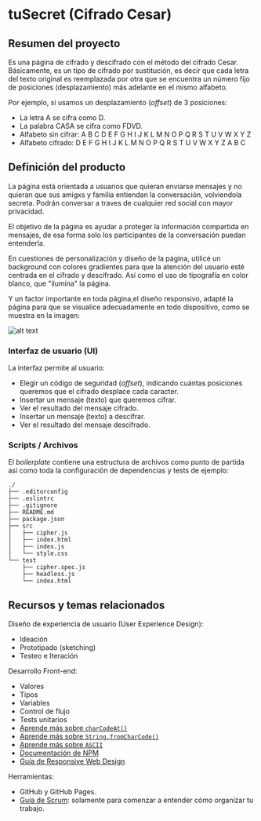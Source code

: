 # tuSecret (Cifrado Cesar)

## Resumen del proyecto
Es una página de cifrado y descifrado con el método del cifrado Cesar. Básicamente, es un tipo de cifrado por sustitución, es decir que cada letra del texto original es reemplazada por otra que se encuentra un número fijo de posiciones (desplazamiento) más adelante en el mismo alfabeto.


Por ejemplo, si usamos un desplazamiento (_offset_) de 3 posiciones:

- La letra A se cifra como D.
- La palabra CASA se cifra como FDVD.
- Alfabeto sin cifrar: A B C D E F G H I J K L M N O P Q R S T U V W X Y Z
- Alfabeto cifrado: D E F G H I J K L M N O P Q R S T U V W X Y Z A B C

## Definición del producto
La página está orientada a usuarios que quieran enviarse mensajes y no quieran que sus amigxs y familia entiendan la conversación, volviendola secreta. Podrán conversar a traves de cualquier red social con mayor privacidad.

El objetivo de la página es ayudar a proteger la información compartida en mensajes, de esa forma solo los participantes de la conversación puedan entenderla.

En cuestiones de personalización y diseño de la página, utilicé un background con colores gradientes para que la atención del usuario esté centrada en el cifrado y descifrado. Así como el uso de tipografía en color blanco, que "ilumina" la página.

Y un factor importante en toda página,el diseño responsivo, adapté la página para que se visualice adecuadamente en todo dispositivo, como se muestra en la imagen:

![alt text](https://i.ibb.co/7NF4GYZ/responsive.jpg "Page in other Devices")

### Interfaz de usuario (UI)

La interfaz permite al usuario:

- Elegir un código de seguridad (_offset_), indicando cuántas posiciones queremos que el cifrado desplace cada caracter.
- Insertar un mensaje (texto) que queremos cifrar.
- Ver el resultado del mensaje cifrado.
- Insertar un mensaje (texto) a descifrar.
- Ver el resultado del mensaje descifrado.

### Scripts / Archivos

El _boilerplate_ contiene una estructura de archivos como punto de partida así
como toda la configuración de dependencias y tests de ejemplo:

```text
./
├── .editorconfig
├── .eslintrc
├── .gitignore
├── README.md
├── package.json
├── src
│   ├── cipher.js
│   ├── index.html
│   ├── index.js
│   └── style.css
└── test
    ├── cipher.spec.js
    ├── headless.js
    └── index.html
```
## Recursos y temas relacionados

Diseño de experiencia de usuario (User Experience Design):

- Ideación
- Prototipado (sketching)
- Testeo e Iteración

Desarrollo Front-end:

* Valores
* Tipos
* Variables
* Control de flujo
* Tests unitarios
* [Aprende más sobre `charCodeAt()`](https://developer.mozilla.org/es/docs/Web/JavaScript/Referencia/Objetos_globales/String/charCodeAt)
* [Aprende más sobre `String.fromCharCode()`](https://developer.mozilla.org/es/docs/Web/JavaScript/Referencia/Objetos_globales/String/fromCharCode)
* [Aprende más sobre `ASCII`](http://conceptodefinicion.de/ascii/)
* [Documentación de NPM](https://docs.npmjs.com/)
* [Guía de Responsive Web Design](https://developers.google.com/web/fundamentals/design-and-ux/responsive/)

Herramientas:
- GitHub y GitHub Pages.
- [Guía de Scrum](https://www.scrumguides.org/docs/scrumguide/v1/scrum-guide-es.pdf): solamente para comenzar a entender cómo organizar tu trabajo.
